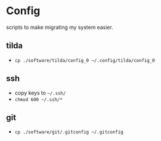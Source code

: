 # Config

scripts to make migrating my system easier.

## tilda

- `cp ./software/tilda/config_0 ~/.config/tilda/config_0`

## ssh

- copy keys to `~/.ssh/`
- `chmod 600 ~/.ssh/*`

## git

- `cp ./software/git/.gitconfig ~/.gitconfig`

